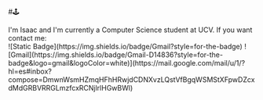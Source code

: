 
#🕹️​
<div>
I'm Isaac and I'm currently a Computer Science student at UCV. 
If you want contact me:
</div>
![Static Badge](https://img.shields.io/badge/Gmail?style=for-the-badge)
![Gmail](https://img.shields.io/badge/Gmail-D14836?style=for-the-badge&logo=gmail&logoColor=white)](https://mail.google.com/mail/u/1/?hl=es#inbox?compose=DmwnWsmHZmqHFhHRwjdCDNXvzLQstVfBgqWSMStXFpwDZcxdMdGRBVRRGLmzfcxRCNjlrlHGwBWl)
<!--
**IsaacTou/IsaacTou** is a ✨ _special_ ✨ repository because its `README.md` (this file) appears on your GitHub profile.

Here are some ideas to get you started:

- 🔭 I’m currently working on ...
- 🌱 I’m currently learning ...
- 👯 I’m looking to collaborate on ...
- 🤔 I’m looking for help with ...
- 💬 Ask me about ...
- 📫 How to reach me: ...
- 😄 Pronouns: ...
- ⚡ Fun fact: ...
-->
